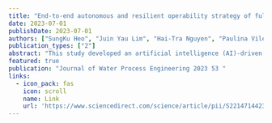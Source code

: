 ```yaml
---
title: "End-to-end autonomous and resilient operability strategy of full-scale PN-SBR system: From influent augmentation to AI-aided optimal control and scheduling"
date: 2023-07-01
publishDate: 2023-07-01
authors: ["SungKu Heo", "Juin Yau Lim", "Hai-Tra Nguyen", "Paulina Vilela", "Usman Safder", "TaeYong Woo", "SangYoon Kim", "TaeSeok Oh", "ChangKyoo Yoo"]
publication_types: ["2"]
abstract: "This study developed an artificial intelligence (AI)-driven autonomous resilient operation of partial nitrification (PN) process to enhance the performance of a two-stage PN-anammox process by ensuring a specific NO2/NH4 ratio under varying influent conditions before the wastewater enters the subsequent anammox process. First, a mathematical model representing PN process was developed in a full-scale sequencing batch reactor (PN-SBR). That model was then calibrated using AI-driven multi-objective optimization targeting NH4, NO2, and NO3 using a comprehensive rank-based global sensitivity analysis framework to identify the biological kinetic and stoichiometric parameters that has high affection on the PN process. After validating the PN-SBR model with real-time measurements of the PN process, an AI-driven optimal aeration strategy (AI-OpAS) was developed for the targeted PN-SBR. The influent …"
featured: true
publication: "Journal of Water Process Engineering 2023 53 "
links:
  - icon_pack: fas
    icon: scroll
    name: Link
    url: 'https://www.sciencedirect.com/science/article/pii/S2214714423002131'
---
```

